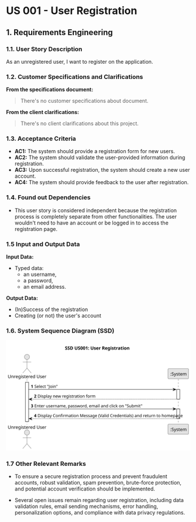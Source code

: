 # US 001 - User Registration 

## 1. Requirements Engineering


### 1.1. User Story Description


As an unregistered user, I want to register on the application.




### 1.2. Customer Specifications and Clarifications 


**From the specifications document:**

> There's no customer specifications about document.



**From the client clarifications:**

> There's no client clarifications about this project.



### 1.3. Acceptance Criteria


* **AC1:** The system should provide a registration form for new users.
* **AC2:** The system should validate the user-provided information during registration. 
* **AC3:** Upon successful registration, the system should create a new user account. 
* **AC4:** The system should provide feedback to the user after registration. 



### 1.4. Found out Dependencies


* This user story is considered independent because the registration process is completely separate from other functionalities. The user wouldn't need to have an account or be logged in to access the registration page.


### 1.5 Input and Output Data


**Input Data:**

* Typed data:
	* an username, 
	* a password, 
	* an email address.
		

**Output Data:**

* (In)Success of the registration
* Creating (or not) the user's account



### 1.6. System Sequence Diagram (SSD)


![System Sequence Diagram](svg/us001-system-sequence-diagram.svg)



### 1.7 Other Relevant Remarks

* To ensure a secure registration process and prevent fraudulent accounts, robust validation, spam prevention, brute-force protection, and potential account verification should be implemented.

* Several open issues remain regarding user registration, including data validation rules, email sending mechanisms, error handling, personalization options, and compliance with data privacy regulations.
